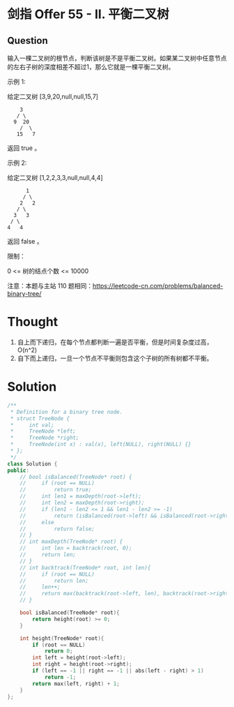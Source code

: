 # 剑指 Offer 55 - II. 平衡二叉树

## Question
输入一棵二叉树的根节点，判断该树是不是平衡二叉树。如果某二叉树中任意节点的左右子树的深度相差不超过1，那么它就是一棵平衡二叉树。

 

示例 1:

给定二叉树 [3,9,20,null,null,15,7]

        3
       / \
      9  20
        /  \
       15   7

返回 true 。

示例 2:

给定二叉树 [1,2,2,3,3,null,null,4,4]

          1
         / \
        2   2
       / \
      3   3
     / \
    4   4

返回 false 。

 

限制：

0 <= 树的结点个数 <= 10000

注意：本题与主站 110 题相同：https://leetcode-cn.com/problems/balanced-binary-tree/

# Thought

1. 自上而下递归，在每个节点都判断一遍是否平衡，但是时间复杂度过高，O(n^2)
2. 自下而上递归，一旦一个节点不平衡则包含这个子树的所有树都不平衡。

# Solution

```C++
/**
 * Definition for a binary tree node.
 * struct TreeNode {
 *     int val;
 *     TreeNode *left;
 *     TreeNode *right;
 *     TreeNode(int x) : val(x), left(NULL), right(NULL) {}
 * };
 */
class Solution {
public:
    // bool isBalanced(TreeNode* root) {
    //     if (root == NULL)
    //         return true;
    //     int len1 = maxDepth(root->left);
    //     int len2 = maxDepth(root->right);
    //     if (len1 - len2 <= 1 && len1 - len2 >= -1)
    //         return (isBalanced(root->left) && isBalanced(root->right));
    //     else
    //         return false;
    // }
    // int maxDepth(TreeNode* root) {
    //     int len = backtrack(root, 0);
    //     return len;
    // }
    // int backtrack(TreeNode* root, int len){
    //     if (root == NULL)
    //         return len;
    //     len++;
    //     return max(backtrack(root->left, len), backtrack(root->right, len));
    // }

    bool isBalanced(TreeNode* root){
        return height(root) >= 0;
    }

    int height(TreeNode* root){
        if (root == NULL)
            return 0;
        int left = height(root->left);
        int right = height(root->right);
        if (left == -1 || right == -1 || abs(left - right) > 1)
            return -1;
        return max(left, right) + 1;
    }
};
```